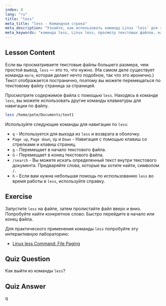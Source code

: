 ```yaml
---
index: 8
lang: "ru"
title: "less"
meta_title: "less - Командная строка"
meta_description: "Узнайте, как использовать команду Linux 'less' для эффективного просмотра и навигации по текстовым файлам. Освойте постраничный просмотр, поиск и выход с помощью этого руководства для начинающих."
meta_keywords: "команда less, Linux less, просмотр текстовых файлов, навигация по файлам, руководство Linux, Linux для начинающих, руководство по Linux"
---
```


## Lesson Content

Если вы просматриваете текстовые файлы большего размера, чем простой вывод, `less` — это то, что нужно. (На самом деле существует команда `more`, которая делает нечто подобное, так что это иронично.) Текст отображается постранично, поэтому вы можете перемещаться по текстовому файлу страница за страницей.

Просмотрите содержимое файла с помощью `less`. Находясь в команде `less`, вы можете использовать другие команды клавиатуры для навигации по файлу.

```bash
less /home/pete/Documents/text1
```

Используйте следующие команды для навигации по `less`:

- `q` - Используется для выхода из `less` и возврата в оболочку.
- `Page up`, `Page down`, `Up` и `Down` - Навигация с помощью клавиш со стрелками и клавиш страниц.
- `g` - Перемещает в начало текстового файла.
- `G` - Перемещает в конец текстового файла.
- `/search` - Вы можете искать определенный текст внутри текстового документа. Предваряйте слова, которые вы хотите найти, символом `/`.
- `h` - Если вам нужна небольшая помощь по использованию `less` во время работы в `less`, используйте справку.

## Exercise

Запустите `less` на файле, затем пролистайте файл вверх и вниз. Попробуйте найти конкретное слово. Быстро перейдите в начало или конец файла.

Для практического применения команды `less` попробуйте эту интерактивную лабораторию:

- [Linux less Command: File Paging](https://labex.io/ru/labs/linux-linux-less-command-file-paging-214301)

## Quiz Question

Как выйти из команды `less`?

## Quiz Answer

q
